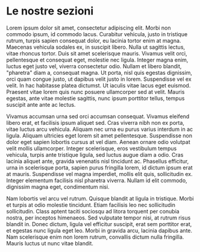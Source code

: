 Le nostre sezioni
=================

Lorem ipsum dolor sit amet, consectetur adipiscing elit. Morbi non commodo ipsum, id commodo lacus. Curabitur vehicula, justo in tristique rutrum, turpis sapien consequat dolor, eu lacinia tortor enim at magna. Maecenas vehicula sodales ex, in suscipit libero. Nulla ut sagittis lectus, vitae rhoncus tortor. Duis sit amet scelerisque mauris. Vivamus velit orci, pellentesque et consequat eget, molestie nec ligula. Integer magna enim, luctus eget justo vel, viverra consectetur odio. Nullam et libero blandit, "pharetra" diam a, consequat magna. Ut porta, nisl quis egestas dignissim, orci quam congue justo, ut dapibus velit justo in lorem. Suspendisse vel ex velit. In hac habitasse platea dictumst. Ut iaculis vitae lacus eget euismod. Praesent vitae lorem quis nunc posuere ullamcorper sed at velit. Mauris egestas, ante vitae molestie sagittis, nunc ipsum porttitor tellus, tempus suscipit ante ante ac lectus.

Vivamus accumsan urna sed orci accumsan consequat. Vivamus eleifend libero erat, et facilisis ipsum aliquet sed. Cras viverra nibh non ex porta, vitae luctus arcu vehicula. Aliquam nec urna eu purus varius interdum in ac ligula. Aliquam ultricies eget lorem sit amet pellentesque. Suspendisse non dolor eget sapien lobortis cursus at vel diam. Aenean ornare odio volutpat velit mollis ullamcorper. Integer scelerisque, eros vestibulum tempus vehicula, turpis ante tristique ligula, sed luctus augue diam a odio. Cras lacinia aliquet ante, gravida venenatis nisl tincidunt ac. Phasellus efficitur, urna in scelerisque porta, sapien purus fringilla lorem, id dictum ipsum erat at mauris. Suspendisse vel magna imperdiet, mollis elit quis, sollicitudin ex. Integer elementum facilisis nisl pharetra viverra. Nullam id elit commodo, dignissim magna eget, condimentum nisi.

Nam lobortis vel arcu vel rutrum. Quisque blandit at ligula in tristique. Morbi et turpis at odio molestie tincidunt. Etiam facilisis leo nec sollicitudin sollicitudin. Class aptent taciti sociosqu ad litora torquent per conubia nostra, per inceptos himenaeos. Sed vulputate tempor nisi, at rutrum risus blandit in. Donec dictum, ligula vel efficitur suscipit, erat sem porttitor erat, et egestas nunc ligula eget leo. Morbi in gravida arcu, lacinia dapibus ante. Nam scelerisque enim non lorem rutrum, convallis dictum nulla fringilla. Mauris luctus ut nunc vitae blandit.

